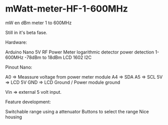 # mWatt-meter-HF-1-600MHz
mW en dBm meter 1 to 600MHz

Still in it's beta fase.

Hardware:

Arduino Nano 5V
RF Power Meter logarithmic detector power detection 1-600MHz -78dBm to 18dBm
LCD 1602 I2C

Pinout Nano:

A0 => Meassure voltage from power meter module
A4 => SDA
A5 => SCL
5V => LCD 5V
GND => LCD Ground / Power module ground

Vin => external 5 volt input.

Feature development:

Switchable range using a attenuator
Buttons to select the range
Nice housing
